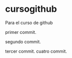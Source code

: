 # cursogithub
Para el curso de github

primer commit.

segundo commit.

tercer commit.
cuatro commit.